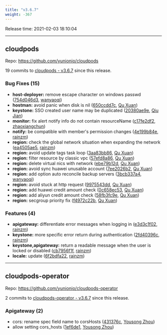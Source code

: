 ```yaml
---
title: "v3.6.7"
weight: -367
---
```


Release time: 2021-02-03 18:10:04

---
## cloudpods

Repo: https://github.com/yunionio/cloudpods

19 commits to [cloudpods - v3.6.7] since this release.

### Bug Fixes (15)
- **host-deployer:** remove escape character on windows passwd ([754d046d3](https://github.com/yunionio/cloudpods/commit/754d046d3a0499bbc2170e28c242c94bfee17cea), [wanyaoqi](mailto:wanyaoqi@yunionyun.com))
- **hostman:** avoid panic when disk is nil ([650ccdd7c](https://github.com/yunionio/cloudpods/commit/650ccdd7c77cdfdcdd312a38ab6d627a3881dc60), [Qu Xuan](mailto:quxuan@yunionyun.com))
- **keystone:** SSO created user name may be duplicated ([20380ae9e](https://github.com/yunionio/cloudpods/commit/20380ae9e64ec9f921ef518baa0d73464ada54d9), [Qiu Jian](mailto:qiujian@yunionyun.com))
- **monitor:** fix alert notify info do not contain resourceName ([c17fe2df2](https://github.com/yunionio/cloudpods/commit/c17fe2df22f87ba1649ec0f59bdc2bcc79692036), [zhaoxiangchun](mailto:1422928955@qq.com))
- **notify:** be compatible with member's permission changes ([4e199b84e](https://github.com/yunionio/cloudpods/commit/4e199b84eb77cabf3658bc7e1736ee4d6abb76c4), [rainzm](mailto:mjoycarry@gmail.com))
- **region:** check the global network situation when expanding the network ([ea4505ae5](https://github.com/yunionio/cloudpods/commit/ea4505ae5583d29b7dd5043ae216afa13ad3079f), [rainzm](mailto:mjoycarry@gmail.com))
- **region:** avoid update tags task loop ([3aa83bb86](https://github.com/yunionio/cloudpods/commit/3aa83bb86d1a33b13611eb5888efe10e7d541600), [Qu Xuan](mailto:quxuan@yunionyun.com))
- **region:** filter resource by classic vpc ([57efd8a86](https://github.com/yunionio/cloudpods/commit/57efd8a86bb0dc36390964a86cbe9e3cb6938fe1), [Qu Xuan](mailto:quxuan@yunionyun.com))
- **region:** delete virtual nics with network ([ebe79b12d](https://github.com/yunionio/cloudpods/commit/ebe79b12d1635898bd9cf27eb6d6c96b6f3f53b6), [Qu Xuan](mailto:quxuan@yunionyun.com))
- **region:** avoid sync huawei unusable account ([7ee2026b2](https://github.com/yunionio/cloudpods/commit/7ee2026b2176fc5a2af011c2cf02cbcbd6fc6c98), [Qu Xuan](mailto:quxuan@yunionyun.com))
- **region:** add option auto reconcile backup servers ([3bcb337a4](https://github.com/yunionio/cloudpods/commit/3bcb337a4b33210de28694cb23450bafc4e4e738), [wanyaoqi](mailto:wanyaoqi@yunionyun.com))
- **region:** avoid stuck at http request ([9975543dd](https://github.com/yunionio/cloudpods/commit/9975543ddb310e75d8bc011534206101bad2c4d0), [Qu Xuan](mailto:quxuan@yunionyun.com))
- **region:** add huawei credit amount check ([0c658ec53](https://github.com/yunionio/cloudpods/commit/0c658ec53f243d17c823f88d5987b45d8c8fd406), [Qu Xuan](mailto:quxuan@yunionyun.com))
- **region:** add aliyun credit amount check ([58fb3fc9e](https://github.com/yunionio/cloudpods/commit/58fb3fc9e267a7aedb38f8a6ce78161991baf35a), [Qu Xuan](mailto:quxuan@yunionyun.com))
- **region:** secgroup priority fix ([f4972c22b](https://github.com/yunionio/cloudpods/commit/f4972c22bae4eb9fe85c946aa77a27a55da7cc35), [Qu Xuan](mailto:quxuan@yunionyun.com))

### Features (4)
- **apigateway:** differentiate error messages when logging in ([e3d3c1f02](https://github.com/yunionio/cloudpods/commit/e3d3c1f02911fc07951ba5b2be38e2c17007d03f), [rainzm](mailto:mjoycarry@gmail.com))
- **keystone:** more specific error return during authentication ([2fd40396c](https://github.com/yunionio/cloudpods/commit/2fd40396c4336f2ec1dbe6a15e8bd436be802329), [rainzm](mailto:mjoycarry@gmail.com))
- **keystone,apigateway:** return a readable message when the user is locked or disabled ([cb7956f1f](https://github.com/yunionio/cloudpods/commit/cb7956f1f16ccd8168557112c9a08ff7e34e14f7), [rainzm](mailto:mjoycarry@gmail.com))
- **locale:** update ([6f2bdfa22](https://github.com/yunionio/cloudpods/commit/6f2bdfa22f1e2ff23169af92fb0900b3345962ad), [rainzm](mailto:mjoycarry@gmail.com))

[cloudpods - v3.6.7]: https://github.com/yunionio/cloudpods/compare/v3.6.6...v3.6.7
---
## cloudpods-operator

Repo: https://github.com/yunionio/cloudpods-operator

2 commits to [cloudpods-operator - v3.6.7] since this release.

### Apigateway (2)
- cors: rename spec field name to corsHosts ([431376c](https://github.com/yunionio/cloudpods-operator/commit/431376c3b3401b84ab5337c24b10517124bc950b), [Yousong Zhou](mailto:zhouyousong@yunionyun.com))
- allow setting cors_hosts ([1ef6de1](https://github.com/yunionio/cloudpods-operator/commit/1ef6de1e6a8bd4f50f39b5cf0cda96853bf5b5e3), [Yousong Zhou](mailto:zhouyousong@yunionyun.com))

[cloudpods-operator - v3.6.7]: https://github.com/yunionio/cloudpods-operator/compare/v3.6.6...v3.6.7
